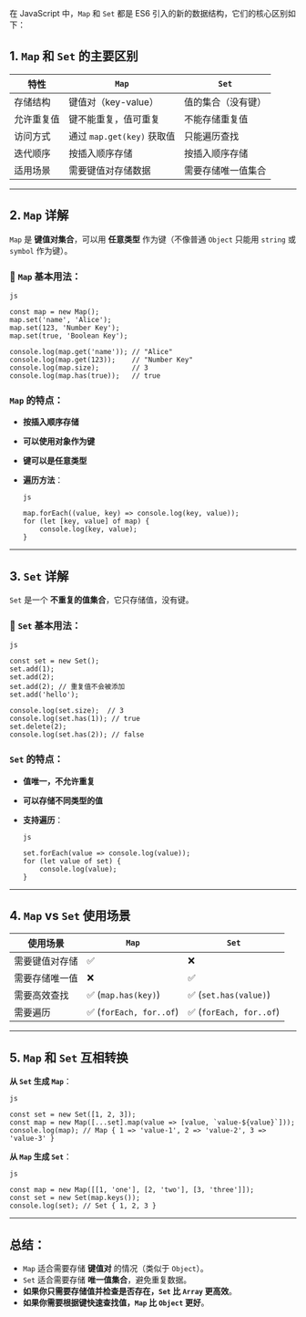在 JavaScript 中，`Map` 和 `Set` 都是 ES6 引入的新的数据结构，它们的核心区别如下：

## 1. `Map` 和 `Set` 的主要区别

| 特性    | `Map`                 | `Set`     |
| ----- | --------------------- | --------- |
| 存储结构  | 键值对（key-value）        | 值的集合（没有键） |
| 允许重复值 | 键不能重复，值可重复            | 不能存储重复值   |
| 访问方式  | 通过 `map.get(key)` 获取值 | 只能遍历查找    |
| 迭代顺序  | 按插入顺序存储               | 按插入顺序存储   |
| 适用场景  | 需要键值对存储数据             | 需要存储唯一值集合 |

***

## 2. `Map` 详解

`Map` 是 **键值对集合**，可以用 **任意类型** 作为键（不像普通 `Object` 只能用 `string` 或 `symbol` 作为键）。

### 🌟 `Map` 基本用法：

```
js

const map = new Map();
map.set('name', 'Alice');
map.set(123, 'Number Key');
map.set(true, 'Boolean Key');

console.log(map.get('name')); // "Alice"
console.log(map.get(123));    // "Number Key"
console.log(map.size);        // 3
console.log(map.has(true));   // true
```

### `Map` 的特点：

* **按插入顺序存储**

* **可以使用对象作为键**

* **键可以是任意类型**

* **遍历方法**：

  ```
  js

  map.forEach((value, key) => console.log(key, value));
  for (let [key, value] of map) {
      console.log(key, value);
  }
  ```

***

## 3. `Set` 详解

`Set` 是一个 **不重复的值集合**，它只存储值，没有键。

### 🌟 `Set` 基本用法：

```
js

const set = new Set();
set.add(1);
set.add(2);
set.add(2); // 重复值不会被添加
set.add('hello');

console.log(set.size);  // 3
console.log(set.has(1)); // true
set.delete(2); 
console.log(set.has(2)); // false
```

### `Set` 的特点：

* **值唯一，不允许重复**

* **可以存储不同类型的值**

* **支持遍历**：

  ```
  js

  set.forEach(value => console.log(value));
  for (let value of set) {
      console.log(value);
  }
  ```

***

## 4. `Map` vs `Set` 使用场景

| 使用场景    | `Map`                  | `Set`                  |
| ------- | ---------------------- | ---------------------- |
| 需要键值对存储 | ✅                      | ❌                      |
| 需要存储唯一值 | ❌                      | ✅                      |
| 需要高效查找  | ✅ (`map.has(key)`)     | ✅ (`set.has(value)`)   |
| 需要遍历    | ✅ (`forEach, for..of`) | ✅ (`forEach, for..of`) |

***

## 5. `Map` 和 `Set` 互相转换

**从 `Set` 生成 `Map`**：

```
js

const set = new Set([1, 2, 3]);
const map = new Map([...set].map(value => [value, `value-${value}`]));
console.log(map); // Map { 1 => 'value-1', 2 => 'value-2', 3 => 'value-3' }
```

**从 `Map` 生成 `Set`**：

```
js

const map = new Map([[1, 'one'], [2, 'two'], [3, 'three']]);
const set = new Set(map.keys());
console.log(set); // Set { 1, 2, 3 }
```

***

## 总结：

* `Map` 适合需要存储 **键值对** 的情况（类似于 `Object`）。
* `Set` 适合需要存储 **唯一值集合**，避免重复数据。
* **如果你只需要存储值并检查是否存在，`Set` 比 `Array` 更高效**。
* **如果你需要根据键快速查找值，`Map` 比 `Object` 更好**。